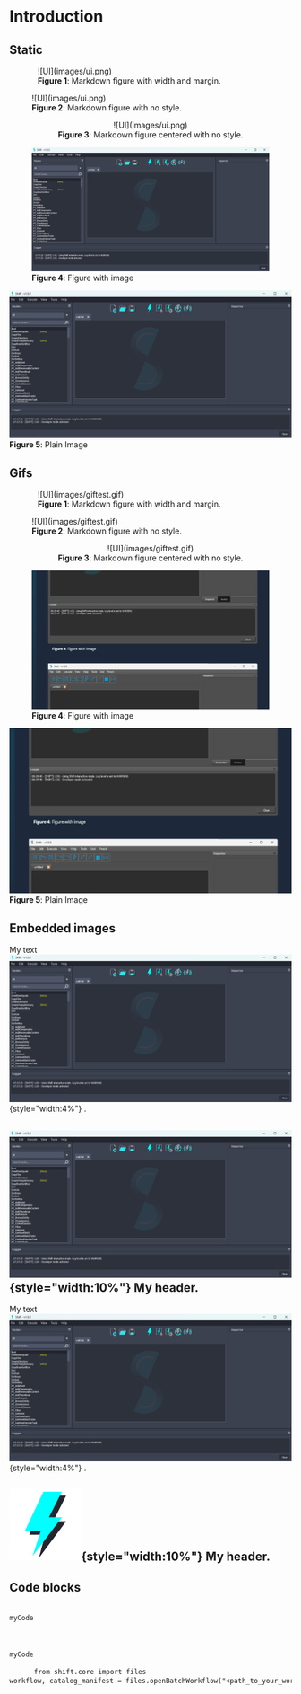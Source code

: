 # Introduction

## Static

<figure style="width:80%; margin-left:10%" markdown>
      ![UI](images/ui.png)
      <figcaption><b>Figure 1</b>: Markdown figure with width and margin.</figcaption>
</figure>

<figure markdown>
      ![UI](images/ui.png)
      <figcaption><b>Figure 2</b>: Markdown figure with no style. </figcaption>
</figure>

<center>
      <figure markdown>
            ![UI](images/ui.png)
            <figcaption><b>Figure 3</b>: Markdown figure centered with no style. </figcaption>
      </figure>
</center>

<figure>
      <img src="images/ui.png" alt="UI">
      <figcaption><b>Figure 4</b>: Figure with image</figcaption>
</figure>


<img src="images/ui.png" alt="UI">
<b>Figure 5</b>: Plain Image

## Gifs

<figure style="width:80%; margin-left:10%" markdown>
      ![UI](images/giftest.gif)
      <figcaption><b>Figure 1</b>: Markdown figure with width and margin.</figcaption>
</figure>

<figure markdown>
      ![UI](images/giftest.gif)
      <figcaption><b>Figure 2</b>: Markdown figure with no style. </figcaption>
</figure>

<center>
      <figure markdown>
            ![UI](images/giftest.gif)
            <figcaption><b>Figure 3</b>: Markdown figure centered with no style. </figcaption>
      </figure>
</center>

<figure>
      <img src="images/giftest.gif" alt="UI">
      <figcaption><b>Figure 4</b>: Figure with image</figcaption>
</figure>


<img src="images/giftest.gif" alt="UI">
<b>Figure 5</b>: Plain Image

## Embedded images

My text ![UI](images/ui.png){style="width:4%"} .

## ![UI](images/ui.png){style="width:10%"}  My header.

My text ![UI](images/ui.png){style="width:4%"} .

## ![UI](images/execute_all_default.svg){style="width:10%"}  My header.



## Code blocks

<pre style="margin: 15px 0">
    <code style="white-space: pre; padding: 10px; box-sizing: border-box;">
myCode
  </code>
</pre>

<code style="white-space: pre; padding: 10px; box-sizing: border-box;">
myCode
</code>

<pre style="margin: 15px 0">
    <code style="white-space: pre; padding: 10px; box-sizing: border-box;">from shift.core import files
workflow, catalog_manifest = files.openBatchWorkflow("&ltpath_to_your_workflow_file&gt")</code>
</pre>